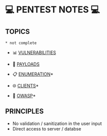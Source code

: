 # 💻 PENTEST NOTES 💻

## TOPICS
`* not complete`

- 📊 [VULNERABILITIES](BUG%20BOUNTY%20595f3a9ee1464e5183127e981679145f/VULNERABILITIES%2014611edc05b64125b1ff0e403c6794f3.md)

- 🧨 [PAYLOADS](BUG%20BOUNTY%20595f3a9ee1464e5183127e981679145f/PAYLOADS%208524a043646a497d9b7cb3ff251c98d3.md)

- 📋 [ENUMERATION](BUG%20BOUNTY%20595f3a9ee1464e5183127e981679145f/ENUMERATION%20faa5a839085148d781a8e66ab14d2443.md)*

- 🌐 [CLIENTS](BUG%20BOUNTY%20595f3a9ee1464e5183127e981679145f/CLIENTS%200683c1b12cf54383bb91fb3c61824e77.md)*

<!-- - 💳 [JOB](BUG%20BOUNTY%20595f3a9ee1464e5183127e981679145f/PENTEST%20ddccf7115ea445f0ac88bab937e6eb10.md)-->

- 🐝 [OWASP](BUG%20BOUNTY%20595f3a9ee1464e5183127e981679145f/OWASP%20a8681dc402a447439b5f02a5fefeff32.md)*

## PRINCIPLES

- No validation / sanitization in the user input
- Direct access to server / databse
